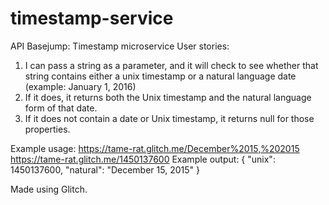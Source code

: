 # timestamp-service

API Basejump: Timestamp microservice
User stories:
1) I can pass a string as a parameter, and it will check to see whether that string contains either a unix timestamp or a natural language date (example: January 1, 2016)
2) If it does, it returns both the Unix timestamp and the natural language form of that date.
3) If it does not contain a date or Unix timestamp, it returns null for those properties.

Example usage:
https://tame-rat.glitch.me/December%2015,%202015
https://tame-rat.glitch.me/1450137600
Example output:
{ "unix": 1450137600, "natural": "December 15, 2015" }

Made using Glitch.
